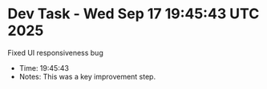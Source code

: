 # Dev Task - Wed Sep 17 19:45:43 UTC 2025
Fixed UI responsiveness bug
- Time: 19:45:43
- Notes: This was a key improvement step.
